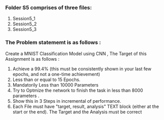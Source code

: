 ### Folder S5 comprises of three files:
1. Session5_1
2. Session5_2
3. Session5_3

### The Problem statememt is as follows :
 Create a MNIST Classification Model using CNN , The Target of this Assignment is as follows :
  1. Achieve a  99.4% (this must be consistently shown in your last few epochs, and not a one-time achievement)
  2. Less than or equal to 15 Epochs.
  3. Mandatorily Less than 10000 Parameters
  4. Try to Optmize the network to finish the task in less than 8000 parameters .
  5. Show this in 3 Steps in incremental of performance.
  6. Each File must have "target, result, analysis" TEXT block (either at the start or the end). The Target and the Analysis must be correct 
  
